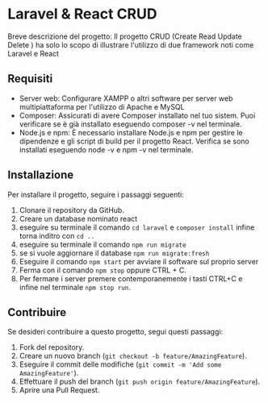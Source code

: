 # Laravel & React CRUD

Breve descrizione del progetto:
Il progetto CRUD (Create Read Update Delete ) ha solo lo scopo di illustrare l'utilizzo di due framework noti 
come Laravel e React





## Requisiti

- Server web: Configurare XAMPP o altri software per server web multipiattaforma per l'utilizzo di Apache e MySQL
- Composer: Assicurati di avere Composer installato nel tuo sistem. Puoi verificare se è già installato eseguendo composer -v nel terminale.
- Node.js e npm: È necessario installare Node.js e npm per gestire le dipendenze e gli script di build per il progetto React. Verifica se sono installati eseguendo node -v e npm -v nel terminale.


## Installazione

Per installare il progetto, seguire i passaggi seguenti:

1. Clonare il repository da GitHub.
2. Creare un database nominato react 
3. eseguire su terminale il comando `cd laravel` e `composer install` infine torna inditro con `cd ..`
4. eseguire su terminale il comando `npm run migrate`
5. se si vuole aggiornare il database `npm run migrate:fresh`
6. Eseguire il comando `npm start` per avviare il software sul proprio server
7. Ferma con il comando `npm stop` oppure CTRL + C.
8. Per fermare i server premere contemporanemente i tasti CTRL+C e infine nel terminale `npm stop run`.






## Contribuire

Se desideri contribuire a questo progetto, segui questi passaggi:

1. Fork del repository.
2. Creare un nuovo branch (`git checkout -b feature/AmazingFeature`).
3. Eseguire il commit delle modifiche (`git commit -m 'Add some AmazingFeature'`).
4. Effettuare il push del branch (`git push origin feature/AmazingFeature`).
5. Aprire una Pull Request.